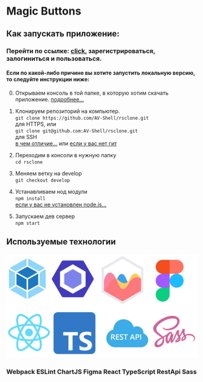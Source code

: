 # Magic Buttons 
## Как запускать приложение:
### Перейти по ссылке: [click](https://magic-buttons-from-fabulous-team.netlify.app/), зарегистрироваться, залогиниться и пользоваться. 
#### Если по какой-либо причине вы хотите запустить локальную версию, то следуйте инструкции ниже:
0) Открываем консоль в той папке, в которую хотим скачать приложение.
  [подробнее...](https://www.google.com/search?newwindow=1&source=hp&ei=LK4aYLC4LYKDhbIP-9qSiAg&iflsig=AINFCbYAAAAAYBq8PJochiO_JGO324CUeS_NauRMAYOp&q=%D0%BA%D0%B0%D0%BA+%D0%BE%D1%82%D0%BA%D1%80%D1%8B%D1%82%D1%8C+%D0%BA%D0%BE%D0%BD%D1%81%D0%BE%D0%BB%D1%8C+%D0%B2+%D0%BD%D1%83%D0%B6%D0%BD%D0%BE%D0%BC+%D0%BC%D0%B5%D1%81%D1%82%D0%B5&oq=%D0%BA%D0%B0%D0%BA+%D0%BE%D1%82%D0%BA%D1%80%D1%8B%D1%82%D1%8C+%D0%BA%D0%BE%D0%BD%D1%81%D0%BE%D0%BB%D1%8C+%D0%B2+%D0%BD%D1%83%D0%B6%D0%BD%D0%BE&gs_lcp=CgZwc3ktYWIQAxgAMgUIIRCgAToCCAA6AgguOgYIABAWEB5QvAVYwydgnDNoAHAAeACAAXiIAaUTkgEEMjEuNpgBAKABAaoBB2d3cy13aXo&sclient=psy-ab)
1) Клонируем репозиторий на компьютер.  
    `git clone https://github.com/AV-Shell/rsclone.git`  
    для HTTPS, или  
    `git clone git@github.com:AV-Shell/rsclone.git`      
    для SSH  
    [в чем отличие...](https://www.google.com/search?newwindow=1&ei=aa4aYNaVNtmSwPAP-5SVkAI&q=git+https+or+ssh&oq=git+https+o&gs_lcp=CgZwc3ktYWIQAxgAMgIIADIGCAAQFhAeMgYIABAWEB4yBggAEBYQHjIGCAAQFhAeMgYIABAWEB4yBggAEBYQHjIGCAAQFhAeMgYIABAWEB4yBggAEBYQHjoECAAQQzoECAAQClC9kwlYzLYJYLTBCWgBcAJ4AIABmgGIAa0KkgEDOC41mAEAoAEBqgEHZ3dzLXdpesABAQ&sclient=psy-ab)
     или  [если у вас нет гит](https://git-scm.com/downloads)

2) Переходим в консоли в нужную папку   
    `cd rsclone`
3) Меняем ветку на develop  
    `git checkout develop`
4) Устанавливаем нод модули  
`npm install`  
[если у вас не установлен node.js...](https://nodejs.org/en/download/)
5) Запускаем дев сервер  
`npm start`

## Используемые технологии
###  ![Тайпскрипт](https://raw.githubusercontent.com/av-shell/rslang-ava/master/technologies/technologis.png) 

### Webpack ESLint ChartJS Figma React TypeScript RestApi Sass   

